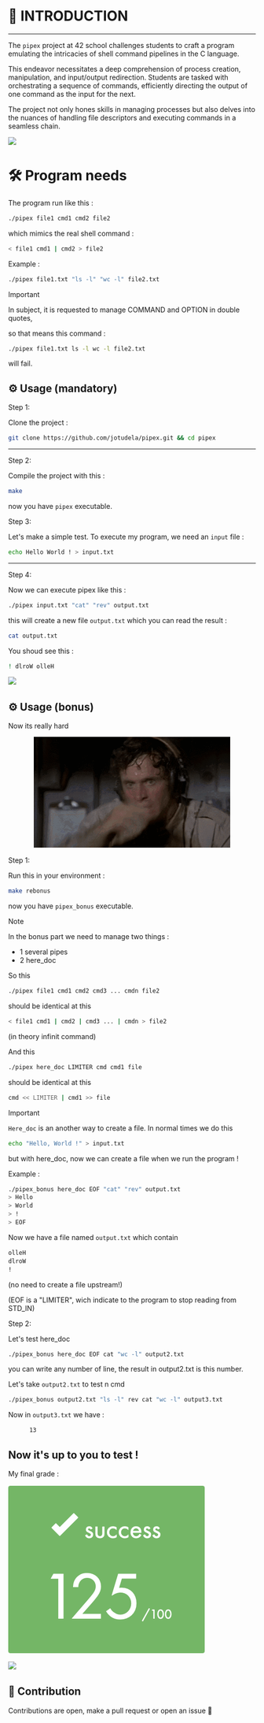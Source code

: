 # 🚀 INTRODUCTION

---

The `pipex` project at 42 school challenges students to craft a program emulating the intricacies of shell command pipelines in the C language.

This endeavor necessitates a deep comprehension of process creation, manipulation, and input/output redirection. Students are tasked with
orchestrating a sequence of commands, efficiently directing the output of one command as the input for the next.

The project not only hones skills in managing processes but also delves into the nuances of handling file descriptors and executing commands
in a seamless chain.

![](https://raw.githubusercontent.com/andreasbm/readme/master/assets/lines/rainbow.png)

# 🛠️ Program needs

The program run like this :
```bash
./pipex file1 cmd1 cmd2 file2
```

which mimics the real shell command :
```bash
< file1 cmd1 | cmd2 > file2
```

Example :
```bash
./pipex file1.txt "ls -l" "wc -l" file2.txt
```

> [!IMPORTANT]
> In subject, it is requested to manage COMMAND and OPTION in double quotes,
>
> so that means this command :
> ```bash
> ./pipex file1.txt ls -l wc -l file2.txt
> ```
> will fail.

## ⚙️ Usage (mandatory)

Step 1:

Clone the project :
```bash
git clone https://github.com/jotudela/pipex.git && cd pipex
```

---

Step 2:

Compile the project with this :
```bash
make
```
now you have `pipex` executable.

Step 3:

Let's make a simple test. To execute my program, we need an `input` file :
```bash
echo Hello World ! > input.txt
```

---

Step 4:

Now we can execute pipex like this :
```bash
./pipex input.txt "cat" "rev" output.txt
```

this will create a new file `output.txt` which you can read the result : 
```bash
cat output.txt
```

You shoud see this :
```bash
! dlroW olleH
```

![](https://raw.githubusercontent.com/andreasbm/readme/master/assets/lines/rainbow.png)


## ⚙️ Usage (bonus)

Now its really hard

<p align="center">
  <img src="gifs/cestDUR.gif" alt="its really hard">
</p>

Step 1:

Run this in your environment :
```bash
make rebonus
```
now you have `pipex_bonus` executable.

>[!NOTE]
>In the bonus part we need to manage two things :
> - 1 several pipes
> - 2 here_doc
>
>So this
>```bash
>./pipex file1 cmd1 cmd2 cmd3 ... cmdn file2
>```
>should be identical at this
>```bash
>< file1 cmd1 | cmd2 | cmd3 ... | cmdn > file2
>```
>(in theory infinit command)
>
>And this
>```bash
>./pipex here_doc LIMITER cmd cmd1 file
>```
>should be identical at this
>```bash
>cmd << LIMITER | cmd1 >> file
>```

>[!IMPORTANT]
>`Here_doc` is an another way to create a file. In normal times we do this
>```bash
>echo "Hello, World !" > input.txt
>```
>but with here_doc, now we can create a file when we run the program !
>
>Example :
>```bash
>./pipex_bonus here_doc EOF "cat" "rev" output.txt
>> Hello
>> World
>> !
>> EOF
>```
>Now we have a file named `output.txt` which contain
>```bash
>olleH
>dlroW
>!
>```
>(no need to create a file upstream!)
>
>(EOF is a "LIMITER", wich indicate to the program to stop reading from STD_IN)

Step 2:

Let's test here_doc
```bash
./pipex_bonus here_doc EOF cat "wc -l" output2.txt
```
you can write any number of line, the result in output2.txt is this number.



Let's take `output2.txt` to test n cmd
```bash
./pipex_bonus output2.txt "ls -l" rev cat "wc -l" output3.txt
```

Now in `output3.txt` we have :
```bash
      13
```


## Now it's up to you to test !


My final grade :

![](imgs/125_percent.png)

![](https://raw.githubusercontent.com/andreasbm/readme/master/assets/lines/rainbow.png)

## 🤝 Contribution
Contributions are open, make a pull request or open an issue 🚀
